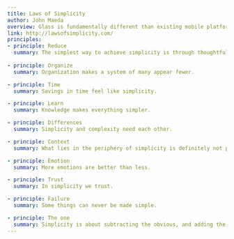 ```yaml
---
title: Laws of Simplicity
author: John Maeda
overview: Glass is fundamentally different than existing mobile platforms in both design and use. Follow these principles when building Glassware to give users the best experience.
link: http://lawsofsimplicity.com/
principles:
- principle: Reduce
  summary: The simplest way to achieve simplicity is through thoughtful reduction.
  
- principle: Organize
  summary: Organization makes a system of many appear fewer.

- principle: Time
  summary: Savings in time feel like simplicity.

- principle: Learn
  summary: Knowledge makes everything simpler.

- principle: Differences
  summary: Simplicity and complexity need each other.

- principle: Context
  summary: What lies in the periphery of simplicity is definitely not peripheral.

- principle: Emotion
  summary: More emotions are better than less.

- principle: Trust
  summary: In simplicity we trust.

- principle: Failure
  summary: Some things can never be made simple.

- principle: The one
  summary: Simplicity is about subtracting the obvious, and adding the meaningful.
---
```

